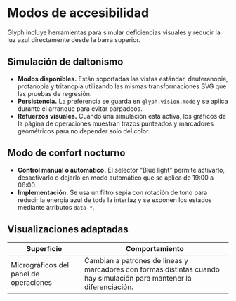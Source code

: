 # Modos de accesibilidad

Glyph incluye herramientas para simular deficiencias visuales y reducir la luz azul directamente desde la barra superior.

## Simulación de daltonismo

- **Modos disponibles.** Están soportadas las vistas estándar, deuteranopia, protanopia y tritanopia utilizando las mismas transformaciones SVG que las pruebas de regresión.
- **Persistencia.** La preferencia se guarda en `glyph.vision.mode` y se aplica durante el arranque para evitar parpadeos.
- **Refuerzos visuales.** Cuando una simulación está activa, los gráficos de la página de operaciones muestran trazos punteados y marcadores geométricos para no depender solo del color.

## Modo de confort nocturno

- **Control manual o automático.** El selector "Blue light" permite activarlo, desactivarlo o dejarlo en modo automático que se aplica de 19:00 a 06:00.
- **Implementación.** Se usa un filtro sepia con rotación de tono para reducir la energía azul de toda la interfaz y se exponen los estados mediante atributos `data-*`.

## Visualizaciones adaptadas

| Superficie | Comportamiento |
| --- | --- |
| Micrográficos del panel de operaciones | Cambian a patrones de líneas y marcadores con formas distintas cuando hay simulación para mantener la diferenciación. |
